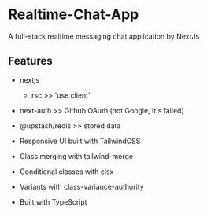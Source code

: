 # Realtime-Chat-App

A full-stack realtime messaging chat application by NextJs

## Features

- nextjs
  - rsc >> 'use client'

- next-auth >> Github OAuth (not Google, it's failed)
- @upstash/redis >> stored data

- Responsive UI built with TailwindCSS
- Class merging with tailwind-merge
- Conditional classes with clsx
- Variants with class-variance-authority

- Built with TypeScript